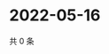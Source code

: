 # 2022-05-16

共 0 条

<!-- BEGIN WEIBO -->
<!-- 最后更新时间 Mon May 16 2022 14:23:29 GMT+0800 (China Standard Time) -->

<!-- END WEIBO -->
